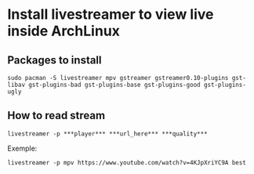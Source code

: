# Install livestreamer to view live inside ArchLinux

## Packages to install

    sudo pacman -S livestreamer mpv gstreamer gstreamer0.10-plugins gst-libav gst-plugins-bad gst-plugins-base gst-plugins-good gst-plugins-ugly

## How to read stream

    livestreamer -p ***player*** ***url_here*** ***quality***

Exemple:

    livestreamer -p mpv https://www.youtube.com/watch?v=4KJpXriYC9A best

